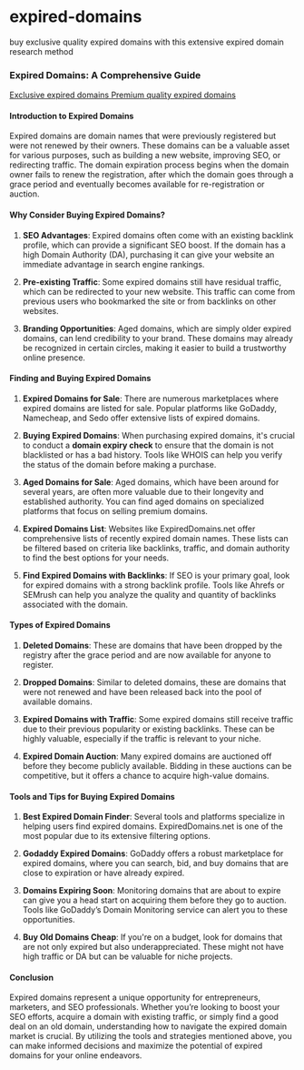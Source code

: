 # expired-domains
buy exclusive quality expired domains with this extensive expired domain research method
### Expired Domains: A Comprehensive Guide

<a href="https://www.fiverr.com/digital_dollar/research-exclusive-quality-expired-domains?context_referrer=search_gigs&source=drop_down_filters&ref_ctx_id=d6d62f806bb64bf4a594a7bc78bbbbe8&pckg_id=1&pos=32&context_type=auto&funnel=d6d62f806bb64bf4a594a7bc78bbbbe8&ref=is_seller_online%3Atrue&imp_id=a3df2bd1-9ffd-4207-a400-5fc104e9c17d"> Exclusive expired domains </a>
<a href="https://www.fiverr.com/digital_dollar/research-exclusive-quality-expired-domains?context_referrer=search_gigs&source=drop_down_filters&ref_ctx_id=d6d62f806bb64bf4a594a7bc78bbbbe8&pckg_id=1&pos=32&context_type=auto&funnel=d6d62f806bb64bf4a594a7bc78bbbbe8&ref=is_seller_online%3Atrue&imp_id=a3df2bd1-9ffd-4207-a400-5fc104e9c17d"> Premium quality expired domains</a>

#### Introduction to Expired Domains

Expired domains are domain names that were previously registered but were not renewed by their owners. These domains can be a valuable asset for various purposes, such as building a new website, improving SEO, or redirecting traffic. The domain expiration process begins when the domain owner fails to renew the registration, after which the domain goes through a grace period and eventually becomes available for re-registration or auction.

#### Why Consider Buying Expired Domains?

1. **SEO Advantages**: Expired domains often come with an existing backlink profile, which can provide a significant SEO boost. If the domain has a high Domain Authority (DA), purchasing it can give your website an immediate advantage in search engine rankings.
  
2. **Pre-existing Traffic**: Some expired domains still have residual traffic, which can be redirected to your new website. This traffic can come from previous users who bookmarked the site or from backlinks on other websites.

3. **Branding Opportunities**: Aged domains, which are simply older expired domains, can lend credibility to your brand. These domains may already be recognized in certain circles, making it easier to build a trustworthy online presence.

#### Finding and Buying Expired Domains

1. **Expired Domains for Sale**: There are numerous marketplaces where expired domains are listed for sale. Popular platforms like GoDaddy, Namecheap, and Sedo offer extensive lists of expired domains.

2. **Buying Expired Domains**: When purchasing expired domains, it's crucial to conduct a **domain expiry check** to ensure that the domain is not blacklisted or has a bad history. Tools like WHOIS can help you verify the status of the domain before making a purchase.

3. **Aged Domains for Sale**: Aged domains, which have been around for several years, are often more valuable due to their longevity and established authority. You can find aged domains on specialized platforms that focus on selling premium domains.

4. **Expired Domains List**: Websites like ExpiredDomains.net offer comprehensive lists of recently expired domain names. These lists can be filtered based on criteria like backlinks, traffic, and domain authority to find the best options for your needs.

5. **Find Expired Domains with Backlinks**: If SEO is your primary goal, look for expired domains with a strong backlink profile. Tools like Ahrefs or SEMrush can help you analyze the quality and quantity of backlinks associated with the domain.

#### Types of Expired Domains

1. **Deleted Domains**: These are domains that have been dropped by the registry after the grace period and are now available for anyone to register.

2. **Dropped Domains**: Similar to deleted domains, these are domains that were not renewed and have been released back into the pool of available domains.

3. **Expired Domains with Traffic**: Some expired domains still receive traffic due to their previous popularity or existing backlinks. These can be highly valuable, especially if the traffic is relevant to your niche.

4. **Expired Domain Auction**: Many expired domains are auctioned off before they become publicly available. Bidding in these auctions can be competitive, but it offers a chance to acquire high-value domains.

#### Tools and Tips for Buying Expired Domains

1. **Best Expired Domain Finder**: Several tools and platforms specialize in helping users find expired domains. ExpiredDomains.net is one of the most popular due to its extensive filtering options.

2. **Godaddy Expired Domains**: GoDaddy offers a robust marketplace for expired domains, where you can search, bid, and buy domains that are close to expiration or have already expired.

3. **Domains Expiring Soon**: Monitoring domains that are about to expire can give you a head start on acquiring them before they go to auction. Tools like GoDaddy’s Domain Monitoring service can alert you to these opportunities.

4. **Buy Old Domains Cheap**: If you're on a budget, look for domains that are not only expired but also underappreciated. These might not have high traffic or DA but can be valuable for niche projects.

#### Conclusion

Expired domains represent a unique opportunity for entrepreneurs, marketers, and SEO professionals. Whether you’re looking to boost your SEO efforts, acquire a domain with existing traffic, or simply find a good deal on an old domain, understanding how to navigate the expired domain market is crucial. By utilizing the tools and strategies mentioned above, you can make informed decisions and maximize the potential of expired domains for your online endeavors.
